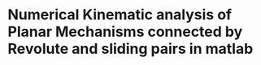 # Numerical Kinematic analysis of Planar Mechanisms connected by Revolute and sliding pairs in matlab
 
